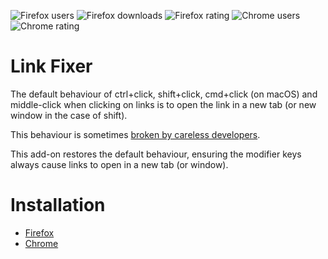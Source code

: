 ![Firefox users](https://img.shields.io/amo/users/link-fixer.svg?label=Firefox%20users)
![Firefox downloads](https://img.shields.io/amo/dw/link-fixer.svg?label=Firefox%20downloads)
![Firefox rating](https://img.shields.io/amo/rating/link-fixer.svg?label=Firefox%20rating)
![Chrome users](https://img.shields.io/chrome-web-store/users/mfgoieafikaldiglpkfgifoeigjcifmk.svg?label=Chrome%20users)
![Chrome rating](https://img.shields.io/chrome-web-store/rating/mfgoieafikaldiglpkfgifoeigjcifmk.svg?label=Chrome%20rating)

# Link Fixer



The default behaviour of ctrl+click, shift+click, cmd+click (on macOS) and middle-click when clicking on links is to open the link in a new tab (or new window in the case of shift).

This behaviour is sometimes [broken by careless developers](https://superuser.com/questions/854797/why-does-ctrl-click-not-open-some-links-in-a-new-tab/).

This add-on restores the default behaviour, ensuring the modifier keys always cause links to open in a new tab (or window).

# Installation

* [Firefox](https://addons.mozilla.org/en-US/firefox/addon/link-fixer/)
* [Chrome](https://chrome.google.com/webstore/detail/link-fixer/mfgoieafikaldiglpkfgifoeigjcifmk)
